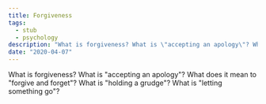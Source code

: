 ```yaml
---
title: Forgiveness
tags:
  - stub
  - psychology
description: "What is forgiveness? What is \"accepting an apology\"? What does it mean to \"forgive and forget\"? What is \"holding a grudge\"? What is \"letting something go\"?"
date: "2020-04-07"
---
```


What is forgiveness? What is "accepting an apology"? What does it mean to "forgive and forget"? What is "holding a grudge"? What is "letting something go"?
